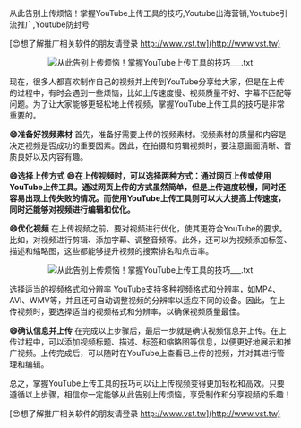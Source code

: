 从此告别上传烦恼！掌握YouTube上传工具的技巧,Youtube出海营销,Youtube引流推广,Youtube防封号

[😍想了解推广相关软件的朋友请登录 http://www.vst.tw](http://www.vst.tw)

 <center><img src="https://vst.tw/MP4/tuiguang/png/2.png" alt="从此告别上传烦恼！掌握YouTube上传工具的技巧___.txt"></center>

现在，很多人都喜欢制作自己的视频并上传到YouTube分享给大家，但是在上传的过程中，有时会遇到一些烦恼，比如上传速度慢、视频质量不好、字幕不匹配等问题。为了让大家能够更轻松地上传视频，掌握YouTube上传工具的技巧是非常重要的。

**😄准备好视频素材**
首先，准备好需要上传的视频素材。视频素材的质量和内容是决定视频是否成功的重要因素。因此，在拍摄和剪辑视频时，要注意画面清晰、音质良好以及内容有趣。

**😄选择上传方式**
**😄在上传视频时，可以选择两种方式：通过网页上传或使用YouTube上传工具。通过网页上传的方式虽然简单，但是上传速度较慢，同时还容易出现上传失败的情况。而使用YouTube上传工具则可以大大提高上传速度，同时还能够对视频进行编辑和优化。**

**😄优化视频**
在上传视频之前，要对视频进行优化，使其更符合YouTube的要求。比如，对视频进行剪辑、添加字幕、调整音频等。此外，还可以为视频添加标签、描述和缩略图，这些都能够提升视频的搜索排名和点击率。

 <center><img src="https://vst.tw/MP4/tuiguang/png/0.png" alt="从此告别上传烦恼！掌握YouTube上传工具的技巧___.txt"></center>

选择适当的视频格式和分辨率
YouTube支持多种视频格式和分辨率，如MP4、AVI、WMV等，并且还可自动调整视频的分辨率以适应不同的设备。因此，在上传视频时，要选择适当的视频格式和分辨率，以确保视频质量最佳。

**😄确认信息并上传**
在完成以上步骤后，最后一步就是确认视频信息并上传。在上传过程中，可以添加视频标题、描述、标签和缩略图等信息，以便更好地展示和推广视频。上传完成后，可以随时在YouTube上查看已上传的视频，并对其进行管理和编辑。

总之，掌握YouTube上传工具的技巧可以让上传视频变得更加轻松和高效。只要遵循以上步骤，相信你一定能够从此告别上传烦恼，享受制作和分享视频的乐趣！

[😍想了解推广相关软件的朋友请登录 http://www.vst.tw](http://www.vst.tw)



